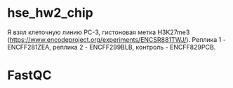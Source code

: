 # hse_hw2_chip

Я взял клеточную линию PC-3, гистоновая метка H3K27me3 (https://www.encodeproject.org/experiments/ENCSR881TWJ/).
Реплика 1 - ENCFF281ZEA, реплика 2 - ENCFF299BLB, контроль - ENCFF829PCB.

# FastQC
